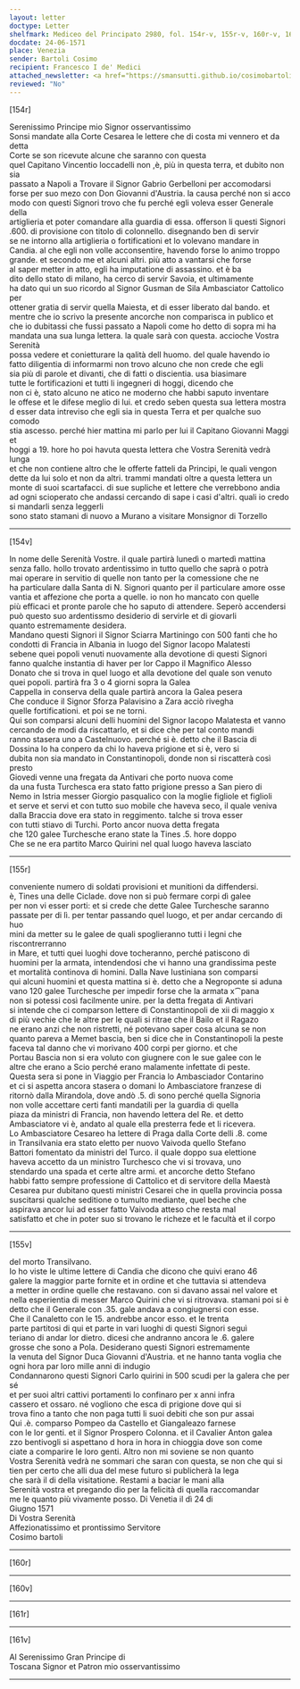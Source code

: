 ```yaml
---
layout: letter
doctype: Letter
shelfmark: Mediceo del Principato 2980, fol. 154r-v, 155r-v, 160r-v, 161r-v
docdate: 24-06-1571
place: Venezia
sender: Bartoli Cosimo
recipient: Francesco I de' Medici
attached_newsletter: <a href="https://smansutti.github.io/cosimobartoli/texts/2980_029/">2980_029</a>
reviewed: "No"
---
```


[154r]  
  
  
Serenissimo Principe mio Signor osservantissimo  
Sonsi mandate alla Corte Cesarea le lettere che di costa mi vennero et da detta  
Corte se son ricevute alcune che saranno con questa  
quel Capitano Vincentio loccadelli non ,è, più in questa terra, et dubito non sia  
passato a Napoli a Trovare il Signor Gabrio Gerbelloni per accomodarsi  
forse per suo mezo con Don Giovanni d'Austria. la causa perché non si acco  
modo con questi Signori trovo che fu perché egli voleva esser Generale della  
artiglieria et poter comandare alla guardia di essa. offerson li questi Signori  
.600. di provisione con titolo di colonnello. disegnando ben di servir  
se ne intorno alla artiglieria o fortificationi et lo volevano mandare in  
Candia. al che egli non volle acconsentire, havendo forse lo animo troppo  
grande. et secondo me et alcuni altri. più atto a vantarsi che forse  
al saper metter in atto, egli ha imputatione di assassino. et è ba  
dito dello stato di milano, ha cerco di servir Savoia, et ultimamente  
ha dato qui un suo ricordo al Signor Gusman de Sila Ambasciator Cattolico per  
ottener gratia di servir quella Maiesta, et di esser liberato dal bando. et  
mentre che io scrivo la presente ancorche non comparisca in publico et  
che io dubitassi che fussi passato a Napoli come ho detto di sopra mi ha  
mandata una sua lunga lettera. la quale sarà con questa. accioche Vostra Serenità  
possa vedere et conietturare la qalità dell huomo. del quale havendo io  
fatto diligentia di informarmi non trovo alcuno che non crede che egli  
sia più di parole et divanti, che di fatti o discientia. usa biasimare  
tutte le fortificazioni et tutti li ingegneri di hoggi, dicendo che  
non ci è, stato alcuno ne atico ne moderno che habbi saputo inventare  
le offese et le difese meglio di lui. et credo seben questa sua lettera mostra  
d esser data intreviso che egli sia in questa Terra et per qualche suo comodo  
stia ascesso. perché hier mattina mi parlo per lui il Capitano Giovanni Maggi et  
hoggi a 19. hore ho poi havuta questa lettera che Vostra Serenità vedrà lunga  
et che non contiene altro che le offerte fatteli da Principi, le quali vengon  
dette da lui solo et non da altri. trammi mandati oltre a questa lettera un  
monte di suoi scartafacci. di sue supliche et lettere che verrebbono andia  
ad ogni scioperato che andassi cercando di sape i casi d'altri. quali io credo  
si mandarli senza leggerli  
sono stato stamani di nuovo a Murano a visitare Monsignor di Torzello  
  
---  

[154v]  
  
  
In nome delle Serenità Vostre. il quale partirà lunedì o martedì mattina  
senza fallo. hollo trovato ardentissimo in tutto quello che saprà o potrà  
mai operare in servitio di quelle non tanto per la comessione che ne  
ha particulare dalla Santa di N. Signori quanto per il particulare amore osse  
vantia et affezione che porta a quelle. io non ho mancato con quelle  
più efficaci et pronte parole che ho saputo di attendere. Seperò accendersi  
può questo suo ardentissmo desiderio di servirle et di giovarli  
quanto estremamente desidera.  
Mandano questi Signori il Signor Sciarra Martiningo con 500 fanti che ho  
condotti di Francia in Albania in luogo del Signor Iacopo Malatesti  
sebene quei popoli venuti nuovamente alla devotione di questi Signori  
fanno qualche instantia di haver per lor Cappo il Magnifico Alesso  
Donato che si trova in quel luogo et alla devotione del quale son venuto  
quei popoli. partirà fra 3 o 4 giorni sopra la Galea  
Cappella in conserva della quale partirà ancora la Galea pesera  
Che conduce il Signor Sforza Palavisino a Zara acciò rivegha  
quelle fortificationi. et poi se ne torni.  
Qui son comparsi alcuni delli huomini del Signor Iacopo Malatesta et vanno  
cercando de modi da riscattarlo, et si dice che per tal conto mandi  
ranno stasera uno a Castelnuovo. perché si è. detto che il Bascia di  
Dossina lo ha conpero da chi lo haveva prigione et si è, vero si  
dubita non sia mandato in Constantinopoli, donde non si riscatterà così presto  
Giovedi venne una fregata da Antivari che porto nuova come  
da una fusta Turchesca era stato fatto prigione presso a San piero di  
Nemo in Istria messer Giorgio pasqualico con la moglie figliole et figlioli  
et serve et servi et con tutto suo mobile che haveva seco, il quale veniva  
dalla Braccia dove era stato in reggimento. talche si trova esser  
con tutti stiavo di Turchi. Porto ancor nuova detta fregata  
che 120 galee Turchesche erano state la Tines .5. hore doppo  
Che se ne era partito Marco Quirini nel qual luogo haveva lasciato  
  
---  

[155r]  
  
  
conveniente numero di soldati provisioni et munitioni da diffendersi.  
è, Tines una delle Ciclade. dove non si può fermare corpi dì galee  
per non vi esser porti: et si crede che dette Galee Turchesche saranno  
passate per di lì. per tentar passando quel luogo, et per andar cercando di huo  
mini da metter su le galee de quali spoglieranno tutti i legni che riscontrerranno  
in Mare, et tutti quei luoghi dove tocheranno, perché patiscono di  
huomini per la armata, intendendosi che vi hanno una grandissima peste  
et mortalità continova di homini. Dalla Nave Iustiniana son comparsi  
qui alcuni huomini et questa mattina si è. detto che a Negroponte si aduna  
vano 120 galee Turchesche per impedir forse che la armata x⁀pana  
non si potessi così facilmente unire. per la detta fregata di Antivari  
si intende che ci comparson lettere di Constantinopoli de xii di maggio x  
di più vechie che le altre per le quali si ritrae che il Bailo et il Ragazo  
ne erano anzi che non ristretti, né potevano saper cosa alcuna se non  
quanto pareva a Memet bascia, ben si dice che in Constantinopoli la peste  
faceva tal danno che vi morivano 400 corpi per giorno. et che  
Portau Bascia non si era voluto con giugnere con le sue galee con le  
altre che erano a Scio perché erano malamente infettate di peste.  
Questa sera si pone in Viaggio per Francia lo Ambasciador Contarino  
et ci si aspetta ancora stasera o domani lo Ambasciatore franzese di  
ritornò dalla Mirandola, dove andò .5. dì sono perché quella Signoria  
non volle accettare certi fanti mandatili per la guardia di quella  
piaza da ministri di Francia, non havendo lettera del Re. et detto  
Ambasciatore vi è, andato al quale ella presterra fede et li ricevera.  
Lo Ambasciatore Cesareo ha lettere di Praga dalla Corte delli .8. come  
in Transilvania era stato eletto per nuovo Vaivoda quello Stefano  
Battori fomentato da ministri del Turco. il quale doppo sua elettione  
haveva accetto da un ministro Turchesco che vi si trovava, uno  
stendardo una spada et certe altre armi. et ancorche detto Stefano  
habbi fatto sempre professione di Cattolico et di servitore della Maestà  
Cesarea pur dubitano questi ministri Cesarei che in quella provincia possa  
suscitarsi qualche seditione o tumulto mediante, quel beche che  
aspirava ancor lui ad esser fatto Vaivoda atteso che resta mal  
satisfatto et che in poter suo si trovano le richeze et le facultà et il corpo  
  
---  

[155v]  
  
  
del morto Transilvano.  
Io ho viste le ultime lettere di Candia che dicono che quivi erano 46  
galere la maggior parte fornite et in ordine et che tuttavia si attendeva  
a metter in ordine quelle che restavano. con si davano assai nel valore et  
nella esperientia di messer Marco Quirini che vi si ritrovava. stamani poi si è  
detto che il Generale con .35. gale andava a congiugnersi con esse.  
Che il Canaletto con le 15. andrebbe ancor esso. et le trenta  
parte partitosi di qui et parte in vari luoghi di questi Signori seguì  
teriano di andar lor dietro. dicesi che andranno ancora le .6. galere  
grosse che sono a Pola. Desiderano questi Signori estremamente  
la venuta del Signor Duca Giovanni d'Austria. et ne hanno tanta voglia che  
ogni hora par loro mille anni di indugio  
Condannarono questi Signori Carlo quirini in 500 scudi per la galera che per sé  
et per suoi altri cattivi portamenti lo confinaro per x anni infra  
cassero et ossaro. né vogliono che esca di prigione dove qui si  
trova fino a tanto che non paga tutti li suoi debiti che son pur assai  
Qui .è. comparso Pompeo da Castello et Giangaleazo farnese  
con le lor genti. et il Signor Prospero Colonna. et il Cavalier Anton galea  
zzo bentivogli si aspettano d hora in hora in chioggia dove son come  
ciate a comparire le loro genti. Altro non mi soviene se non quanto  
Vostra Serenità vedrà ne sommari che saran con questa, se non che qui si  
tien per certo che alli dua del mese futuro si publicherà la lega  
che sarà il di della visitatione. Restami a baciar le mani alla  
Serenità vostra et pregando dio per la felicità di quella raccomandar  
me le quanto più vivamente posso. Di Venetia il dì 24 di  
Giugno 1571  
Di Vostra Serenità  
Affezionatissimo et prontissimo Servitore  
Cosimo bartoli  
  
---  

[160r]  
  
  
  
---  

[160v]  
  
  
  
---  

[161r]  
  
  
  
---  

[161v]  
  
  
Al Serenissimo Gran Principe di  
Toscana Signor et Patron mio osservantissimo  
  
---  

